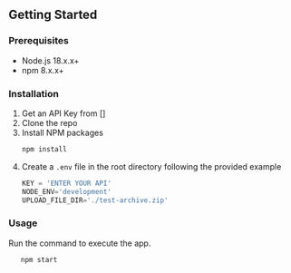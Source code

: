 ## Getting Started
### Prerequisites
  - Node.js 18.x.x+
  - npm 8.x.x+

### Installation
1. Get an API Key from []
2. Clone the repo
3. Install NPM packages
   ```sh
   npm install
   ```
4. Create a `.env` file in the root directory following the provided example 
   ```js
   KEY = 'ENTER YOUR API'
   NODE_ENV='development'
   UPLOAD_FILE_DIR='./test-archive.zip'
   ```
### Usage
Run the command to execute the app.
```sh
   npm start
```
